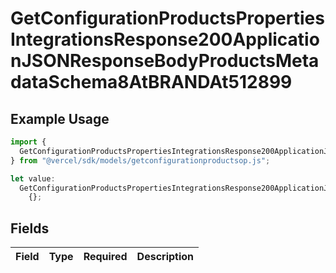 # GetConfigurationProductsPropertiesIntegrationsResponse200ApplicationJSONResponseBodyProductsMetadataSchema8AtBRANDAt512899

## Example Usage

```typescript
import {
  GetConfigurationProductsPropertiesIntegrationsResponse200ApplicationJSONResponseBodyProductsMetadataSchema8AtBRANDAt512899,
} from "@vercel/sdk/models/getconfigurationproductsop.js";

let value:
  GetConfigurationProductsPropertiesIntegrationsResponse200ApplicationJSONResponseBodyProductsMetadataSchema8AtBRANDAt512899 =
    {};
```

## Fields

| Field       | Type        | Required    | Description |
| ----------- | ----------- | ----------- | ----------- |